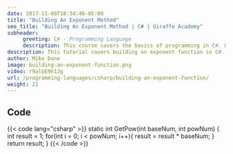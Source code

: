 ```yaml
---
date: 2017-11-08T18:34:46-05:00
title: "Building An Exponent Method"
seo_title: "Building An Exponent Method | C# | Giraffe Academy"
subheader:
     greeting: C# - Programming Language
     description: This course covers the basics of programming in C#. Work your way through the videos and we'll teach you everything you need to know to start your programming journey!
description: This tutorial covers building an exponent function in C#.
author: Mike Dane
image: building-an-exponent-function.png
video: r9albE9h1Jg
url: /programming-languages/csharp/building-an-exponent-function/
weight: 21
---
```

## Code

{{< code lang="csharp" >}}
static int GetPow(int baseNum, int powNum)
{
     int result = 1;
     for(int i = 0; i < powNum; i++){
          result = result * baseNum;
     }
     return result;
}
{{< /code >}}